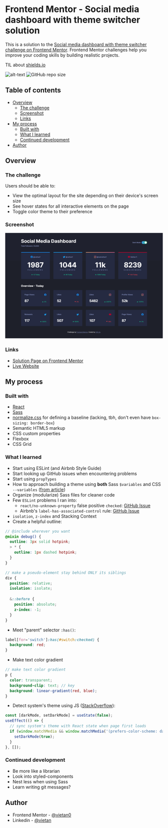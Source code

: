 # Frontend Mentor - Social media dashboard with theme switcher solution

This is a solution to the [Social media dashboard with theme switcher challenge on Frontend Mentor](https://www.frontendmentor.io/challenges/social-media-dashboard-with-theme-switcher-6oY8ozp_H). Frontend Mentor challenges help you improve your coding skills by building realistic projects.

TIL about [shields.io](https://shields.io/)

![alt-text](https://img.shields.io/github/languages/code-size/vietan0/fm-social-media-dashboard-with-theme-switcher)
![GitHub repo size](https://img.shields.io/github/repo-size/vietan0/fm-social-media-dashboard-with-theme-switcher)

## Table of contents

- [Overview](#overview)
  - [The challenge](#the-challenge)
  - [Screenshot](#screenshot)
  - [Links](#links)
- [My process](#my-process)
  - [Built with](#built-with)
  - [What I learned](#what-i-learned)
  - [Continued development](#continued-development)
- [Author](#author)

## Overview

### The challenge

Users should be able to:

- View the optimal layout for the site depending on their device's screen size
- See hover states for all interactive elements on the page
- Toggle color theme to their preference

### Screenshot

![](./screenshot.jpg)

### Links

- [Solution Page on Frontend Mentor](https://www.frontendmentor.io/solutions/social-media-dashboard-with-theme-switcher-using-sass-css-variables-a95s14FsI8)
- [Live Website](https://fm-social-dashboard-theme-vietan0.netlify.app/)

## My process

### Built with

- [React](https://reactjs.org/)
- [Sass](https://sass-lang.com/documentation/)
- [normalize.css](https://necolas.github.io/normalize.css/) for defining a baseline (lacking, tbh, don't even have `box-sizing: border-box`)
- Semantic HTML5 markup
- CSS custom properties
- Flexbox
- CSS Grid

### What I learned

- Start using ESLint (and Airbnb Style Guide)
- Start looking up GitHub issues when encountering problems
- Start using `propTypes`
- How to approach building a theme using **both** Sass `$variables` and CSS `--variables` ([from article](https://dev.to/zetareticoli/dark-mode-with-sass-and-css-variables-4f9b))
- Organize (modularize) Sass files for cleaner code
- Few `ESLint` problems I ran into:
  - `react/no-unknown-property` false positive `checked`: [GitHub Issue](https://github.com/jsx-eslint/eslint-plugin-react/issues/3383)
  - Airbnb's `label-has-associated-control` rule: [GitHub Issue](https://github.com/airbnb/javascript/issues/1885)
- `isolation`, `z-index` and Stacking Context
- Create a helpful outline:
```scss
// @include wherever you want
@mixin debug() {
  outline: 3px solid hotpink;
  > * {
    outline: 1px dashed hotpink;
  }
}
```

```scss
// make a pseudo-element stay behind ONLY its siblings
div {
  position: relative;
  isolation: isolate;

  &::before {
    position: absolute;
    z-index: -1;
  }
}
```

- Meet "parent" selector `:has()`:

```scss
label[for='switch']:has(#switch:checked) {
  background: red;
}
```

- Make text color gradient

```scss
// make text color gradient
p {
  color: transparent;
  background-clip: text; // key
  background: linear-gradient(red, blue);
}
```

- Detect system's theme using JS ([StackOverflow](https://stackoverflow.com/a/57795495/17673377)):

```jsx
const [darkMode, setDarkMode] = useState(false);
useEffect(() => {
  // sync system's theme with React state when page first loads
  if (window.matchMedia && window.matchMedia('(prefers-color-scheme: dark)').matches) {
    setDarkMode(true);
  }
}, []);
```

### Continued development

- Be more like a librarian
- Look into styled-components
- Nest less when using Sass
- Learn writing git messages?

## Author

-   Frontend Mentor - [@vietan0](https://www.frontendmentor.io/profile/vietan0)
-   Linkedin - [@vietan](https://www.linkedin.com/in/vietan/)
